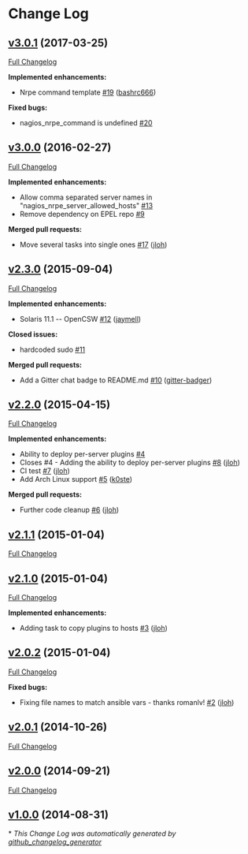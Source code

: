 # Change Log

## [v3.0.1](https://github.com/jloh/nagios-nrpe-server/tree/v3.0.1) (2017-03-25)
[Full Changelog](https://github.com/jloh/nagios-nrpe-server/compare/v3.0.0...v3.0.1)

**Implemented enhancements:**

- Nrpe command template [\#19](https://github.com/jloh/nagios-nrpe-server/pull/19) ([bashrc666](https://github.com/bashrc666))

**Fixed bugs:**

- nagios\_nrpe\_command is undefined [\#20](https://github.com/jloh/nagios-nrpe-server/issues/20)

## [v3.0.0](https://github.com/jloh/nagios-nrpe-server/tree/v3.0.0) (2016-02-27)
[Full Changelog](https://github.com/jloh/nagios-nrpe-server/compare/v2.3.0...v3.0.0)

**Implemented enhancements:**

- Allow comma separated server names in "nagios\_nrpe\_server\_allowed\_hosts" [\#13](https://github.com/jloh/nagios-nrpe-server/issues/13)
- Remove dependency on EPEL repo [\#9](https://github.com/jloh/nagios-nrpe-server/issues/9)

**Merged pull requests:**

- Move several tasks into single ones [\#17](https://github.com/jloh/nagios-nrpe-server/pull/17) ([jloh](https://github.com/jloh))

## [v2.3.0](https://github.com/jloh/nagios-nrpe-server/tree/v2.3.0) (2015-09-04)
[Full Changelog](https://github.com/jloh/nagios-nrpe-server/compare/v2.2.0...v2.3.0)

**Implemented enhancements:**

- Solaris 11.1 -- OpenCSW [\#12](https://github.com/jloh/nagios-nrpe-server/pull/12) ([jaymell](https://github.com/jaymell))

**Closed issues:**

- hardcoded sudo [\#11](https://github.com/jloh/nagios-nrpe-server/issues/11)

**Merged pull requests:**

- Add a Gitter chat badge to README.md [\#10](https://github.com/jloh/nagios-nrpe-server/pull/10) ([gitter-badger](https://github.com/gitter-badger))

## [v2.2.0](https://github.com/jloh/nagios-nrpe-server/tree/v2.2.0) (2015-04-15)
[Full Changelog](https://github.com/jloh/nagios-nrpe-server/compare/v2.1.1...v2.2.0)

**Implemented enhancements:**

- Ability to deploy per-server plugins [\#4](https://github.com/jloh/nagios-nrpe-server/issues/4)
- Closes \#4 - Adding the ability to deploy per-server plugins [\#8](https://github.com/jloh/nagios-nrpe-server/pull/8) ([jloh](https://github.com/jloh))
- CI test [\#7](https://github.com/jloh/nagios-nrpe-server/pull/7) ([jloh](https://github.com/jloh))
- Add Arch Linux support [\#5](https://github.com/jloh/nagios-nrpe-server/pull/5) ([k0ste](https://github.com/k0ste))

**Merged pull requests:**

- Further code cleanup [\#6](https://github.com/jloh/nagios-nrpe-server/pull/6) ([jloh](https://github.com/jloh))

## [v2.1.1](https://github.com/jloh/nagios-nrpe-server/tree/v2.1.1) (2015-01-04)
[Full Changelog](https://github.com/jloh/nagios-nrpe-server/compare/v2.1.0...v2.1.1)

## [v2.1.0](https://github.com/jloh/nagios-nrpe-server/tree/v2.1.0) (2015-01-04)
[Full Changelog](https://github.com/jloh/nagios-nrpe-server/compare/v2.0.2...v2.1.0)

**Implemented enhancements:**

- Adding task to copy plugins to hosts [\#3](https://github.com/jloh/nagios-nrpe-server/pull/3) ([jloh](https://github.com/jloh))

## [v2.0.2](https://github.com/jloh/nagios-nrpe-server/tree/v2.0.2) (2015-01-04)
[Full Changelog](https://github.com/jloh/nagios-nrpe-server/compare/v2.0.1...v2.0.2)

**Fixed bugs:**

- Fixing file names to match ansible vars - thanks romanlv! [\#2](https://github.com/jloh/nagios-nrpe-server/pull/2) ([jloh](https://github.com/jloh))

## [v2.0.1](https://github.com/jloh/nagios-nrpe-server/tree/v2.0.1) (2014-10-26)
[Full Changelog](https://github.com/jloh/nagios-nrpe-server/compare/v2.0.0...v2.0.1)

## [v2.0.0](https://github.com/jloh/nagios-nrpe-server/tree/v2.0.0) (2014-09-21)
[Full Changelog](https://github.com/jloh/nagios-nrpe-server/compare/v1.0.0...v2.0.0)

## [v1.0.0](https://github.com/jloh/nagios-nrpe-server/tree/v1.0.0) (2014-08-31)


\* *This Change Log was automatically generated by [github_changelog_generator](https://github.com/skywinder/Github-Changelog-Generator)*